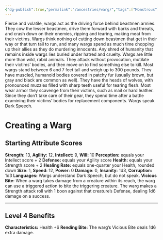 ```yaml
---
{"dg-publish":true,"permalink":"/ancestries/warg/","tags":["Monstrous"]}
---
```


Fierce and volatile, wargs act as the driving force behind beastmen armies. They cow the lesser beastmen, drive them forward with barks and threats, and crash down on their enemies, ripping and tearing, making meat from their victims. Wargs think nothing of cutting down beastmen that get in their way or that turn tail to run, and many wargs spend as much time chopping up their allies as they do murdering innocents.
Any shred of humanity that remains inside wargs lies buried under hatred and cruelty. Wargs are little more than wild, rabid animals. They attack without provocation, mutilate their victims’ bodies, and then move on to find something else to kill.
Most wargs stand between 6 and 7 feet tall and weigh up to 300 pounds. They have muscled, humanoid bodies covered in patchy fur (usually brown, but gray and black are common as well). They have the heads of wolves, with pronounced muzzles filled with sharp teeth useful for tearing flesh. Most wear armor they scavenge from their victims, such as mail or hard leather. Since they don’t take care of their gear, they spend time after a battle examining their victims’ bodies for replacement components.
Wargs speak Dark Speech.
# Creating a Warg
## Starting Attribute Scores
**Strength:** 13, **Agility:** 12, **Intellect:** 9, **Will:** 10
**Perception:** equals your Intellect score + 2
**Defense:** equals your Agility score
**Health:** equals your Strength score + 2
**Healing Rate:** equals one-quarter your Health, rounded down
**Size:** 1, **Speed:** 12, **Power:** 0
**Damage:** 0, **Insanity:** 1d3, **Corruption:** 1d3
**Languages:** Wargs understand Dark Speech, but do not speak. 
**Vicious Bite:** When a warg takes damage from a creature within its reach, the warg can use a triggered action to bite the triggering creature. The warg makes a Strength attack roll with 1 boon against that creature’s Defense, dealing 1d6 damage on a success.
- - - 
## Level 4 Benefits
**Characteristics:** Health +6
**Rending Bite:** The warg’s Vicious Bite deals 1d6 extra damage.
